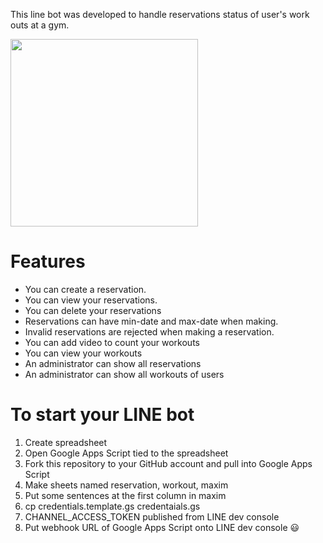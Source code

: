 This line bot was developed to handle reservations status of user's work outs at a gym.

<img src="https://user-images.githubusercontent.com/16299750/47833927-aecec780-dde0-11e8-95f3-56200b9eec4c.png" width="300">

# Features
- You can create a reservation.
- You can view your reservations.
- You can delete your reservations
- Reservations can have min-date and max-date when making.
- Invalid reservations are rejected when making a reservation.
- You can add video to count your workouts
- You can view your workouts
- An administrator can show all reservations
- An administrator can show all workouts of users

# To start your LINE bot
1. Create spreadsheet
2. Open Google Apps Script tied to the spreadsheet
3. Fork this repository to your GitHub account and pull into Google Apps Script
4. Make sheets named reservation, workout, maxim
5. Put some sentences at the first column in maxim
6. cp credentials.template.gs credentaials.gs
7. CHANNEL_ACCESS_TOKEN published from LINE dev console
8. Put webhook URL of Google Apps Script onto LINE dev console 😃
